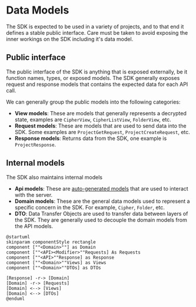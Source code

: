 # Data Models

The SDK is expected to be used in a variety of projects, and to that end it defines a stable public
interface. Care must be taken to avoid exposing the inner workings on the SDK including it's data
model.

## Public interface

The public interface of the SDK is anything that is exposed externally, be it function names, types,
or exposed models. The SDK generally exposes request and response models that contains the expected
data for each API call.

We can generally group the public models into the following categories:

- **View models**: These are models that generally represents a decrypted state, examples are
  `CipherView`, `CipherListView`, `FolderView`, etc.
- **Request models**: These are models that are used to send data into the SDK. Some examples are
  `ProjectGetRequest`, `ProjectCreateRequest`, etc.
- **Response models**: Returns data from the SDK, one example is `ProjectResponse`.

## Internal models

The SDK also maintains internal models

- **Api models**: These are [auto-generated models](./server-bindings.md) that are used to interact
  with the server.
- **Domain models**: These are the general data models used to represent a specific concern in the
  SDK. For example, `Cipher`, `Folder`, etc.
- **DTO**: Data Transfer Objects are used to transfer data between layers of the SDK. They are
  generally used to decouple the domain models from the API models.

```kroki type=plantuml
@startuml
skinparam componentStyle rectangle
component [""<Domain>""] as Domain
component [""<API><Modifier>""Requests] As Requests
component [""<API>""Response] as Response
component [""<Domain>""Views] as Views
component [""<Domain>""DTOs] as DTOs

[Response] -r-> [Domain]
[Domain] -r-> [Requests]
[Domain] <--> [Views]
[Domain] <--> [DTOs]
@enduml
```
